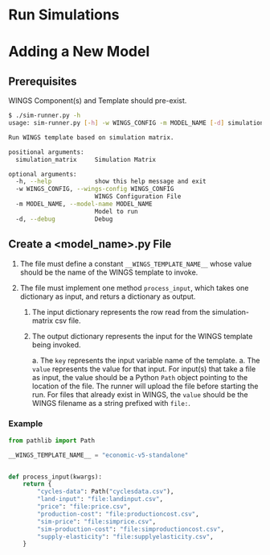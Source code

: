 # Run Simulations


# Adding a New Model

## Prerequisites

WINGS Component(s) and Template should pre-exist.

```bash
$ ./sim-runner.py -h
usage: sim-runner.py [-h] -w WINGS_CONFIG -m MODEL_NAME [-d] simulation_matrix

Run WINGS template based on simulation matrix.

positional arguments:
  simulation_matrix     Simulation Matrix

optional arguments:
  -h, --help            show this help message and exit
  -w WINGS_CONFIG, --wings-config WINGS_CONFIG
                        WINGS Configuration File
  -m MODEL_NAME, --model-name MODEL_NAME
                        Model to run
  -d, --debug           Debug
```

## Create a <model_name>.py File

1. The file must define a constant `__WINGS_TEMPLATE_NAME__` whose value should be the name of the WINGS template to invoke.

1. The file must implement one method `process_input`, which takes one dictionary as input, and returs a dictionary as output.

    1. The input dictionary represents the row read from the simulation-matrix csv file.
    1. The output dictionary represents the input for the WINGS template being invoked.

        a. The `key` represents the input variable name of the template.
        a. The `value` represents the value for that input. For input(s) that take a file as input, the value should be a Python `Path` object pointing to the location of the file. The runner will upload the file before starting the run. For files that already exist in WINGS, the `value` should be the WINGS filename as a string prefixed with `file:`.


### Example
```python
from pathlib import Path

__WINGS_TEMPLATE_NAME__ = "economic-v5-standalone"


def process_input(kwargs):
    return {
        "cycles-data": Path("cyclesdata.csv"),
        "land-input": "file:landinput.csv",
        "price": "file:price.csv",
        "production-cost": "file:productioncost.csv",
        "sim-price": "file:simprice.csv",
        "sim-production-cost": "file:simproductioncost.csv",
        "supply-elasticity": "file:supplyelasticity.csv",
    }
```
